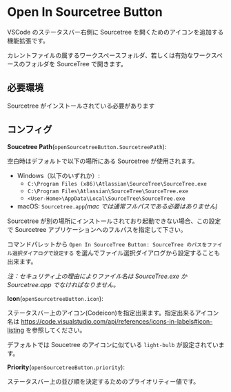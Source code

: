 # Open In Sourcetree Button

VSCode のステータスバー右側に Sourcetree を開くためのアイコンを追加する機能拡張です。

カレントファイルの属するワークスペースフォルダ、若しくは有効なワークスペースのフォルダを SourceTree で開きます。


## 必要環境

Sourcetree がインストールされている必要があります


## コンフィグ

**Soucetree Path**(`openSourcetreeButton.SourcetreePath`):

空白時はデフォルトで以下の場所にある Sourcetree が使用されます。

- Windows（以下のいずれか）:
	- `C:\Program Files (x86)\Atlassian\SourceTree\SourceTree.exe`
	- `C:\Program Files\Atlassian\SourceTree\SourceTree.exe`
	- `<User-Home>\AppData\Local\SourceTree\SourceTree.exe`
- macOS: `Sourcetree.app`_(mac では通常フルパスである必要はありません)_

Sourcetree が別の場所にインストールされており起動できない場合、この設定で Sourcetree アプリケーションへのフルパスを指定して下さい。

コマンドパレットから `Open In SourceTree Button: SourceTree のパスをファイル選択ダイアログで設定する` を選んでファイル選択ダイアログから設定することも出来ます。

_注：セキュリティ上の理由によりファイル名は SourceTree.exe か Sourcetree.app でなければなりません。_

**Icon**(`openSourcetreeButton.icon`):

ステータスバー上のアイコン(Codeicon)を指定出来ます。指定出来るアイコン名は https://code.visualstudio.com/api/references/icons-in-labels#icon-listing を参照してください。

デフォルトでは Soucetree のアイコンに似ている `light-bulb` が設定されています。



**Priority**(`openSourcetreeButton.priority`):

ステータスバー上の並び順を決定するためのプライオリティー値です。
